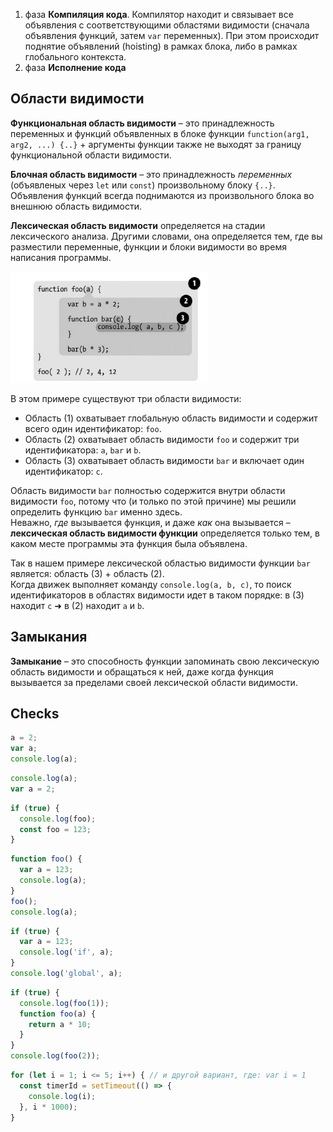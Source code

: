 1. фаза **Компиляция кода**. Компилятор находит и связывает все объявления с соответствующими областями видимости (сначала объявления функций, затем  `var` переменных). При этом происходит поднятие объявлений (hoisting) в рамках блока, либо в рамках глобального контекста.
2. фаза **Исполнение кода**

## Области видимости

**Функциональная область видимости** – это принадлежность переменных и функций объявленных в блоке функции `function(arg1, arg2, ...) {..}` + аргументы функции также не выходят за границу функциональной области видимости.  

**Блочная область видимости** – это принадлежность _переменных_ (объявленых через `let` или `const`) произвольному блоку `{..}`. Объявления функций всегда поднимаются из произвольного блока во внешнюю область видимости.

**Лексическая область видимости** определяется на стадии лексического анализа. Другими словами, она определяется тем, где вы разместили переменные, функции и блоки видимости во время написания программы.

![Lexical scope](./data/lexical-scope.png)

В этом примере существуют три области видимости:

- Область (1) охватывает глобальную область видимости и содержит всего один идентификатор: `foo`.
- Область (2) охватывает область видимости `foo` и содержит три идентификатора: `a`, `bar` и `b`.
- Область (3) охватывает область видимости `bar` и включает один идентификатор: `c`.

Область видимости `bar` полностью содержится внутри области видимости `foo`, потому что (и только по этой причине) мы решили определить функцию `bar` именно здесь.  
Неважно, _где_ вызывается функция, и даже _как_ она вызывается – **лексическая область видимости функции** определяется только тем, в каком месте программы эта функция была объявлена.

Так в нашем примере лексической областью видимости функции `bar` является: область (3) + область (2).    
Когда движек выполняет команду `console.log(a, b, c)`, то поиск идентификаторов в областях видимости идет в таком порядке: в (3) находит `c` ➜ в (2) находит `a` и `b`.

## Замыкания

**Замыкание** – это способность функции запоминать свою лексическую область видимости и обращаться к ней, даже когда функция вызывается за пределами своей лексической области видимости.

## Checks

```js
a = 2;
var a;
console.log(a);
```

```js
console.log(a);
var a = 2;
```

```js
if (true) {
  console.log(foo);
  const foo = 123;
}
```

```js
function foo() {
  var a = 123;
  console.log(a);
}
foo();
console.log(a);
```

```js
if (true) {
  var a = 123;
  console.log('if', a);
}
console.log('global', a);
```

```js
if (true) {
  console.log(foo(1));
  function foo(a) {
    return a * 10;
  }
}
console.log(foo(2));
```

```js
for (let i = 1; i <= 5; i++) { // и другой вариант, где: var i = 1 
  const timerId = setTimeout(() => {
    console.log(i);
  }, i * 1000);
}
```
